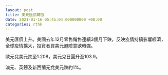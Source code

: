 ```yaml
---
layout: post
title: 美元匯價轉強
date: 2021-01-16 05:45:04.000000000 +08:00
categories: rthk
---
```


美元匯價上升。美國去年12月零售銷售連續3個月下跌，反映疫情持續影響經濟，全球疫情擴大，投資者買美元避險意欲轉強。

歐元兌美元跌至1.208，美元兌日圓升至103.9。

澳元、英鎊及新西蘭元兌美元跌約1%。
